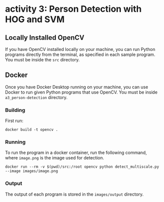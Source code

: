 # activity 3: Person Detection with HOG and SVM

## Locally Installed OpenCV

If you have OpenCV installed locally on your machine, you can run Python programs directly
from the terminal, as specified in each sample program. You must be inside the `src` directory.


## Docker 

Once you have Docker Desktop running on your machine, you can use Docker to run given
Python programs that use OpenCV.  You must be inside `a3_person-detection` directory.

### Building
First run:

`docker build -t opencv .`

### Running

To run the program in a docker container, run the following command, where `image.png` 
is the image used for detection.
   
`docker run --rm -v $(pwd)/src:/root opencv python detect_multiscale.py --image images/image.png`


### Output

The output of each program is stored in the `images/output` directory.
